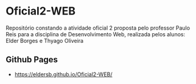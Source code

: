 # Oficial2-WEB
Repositório constando a atividade oficial 2 proposta pelo professor Paulo Reis para a disciplina de Desenvolvimento Web, realizada pelos alunos: Elder Borges e Thyago Oliveira
## Github Pages
* https://eldersb.github.io/Oficial2-WEB/
